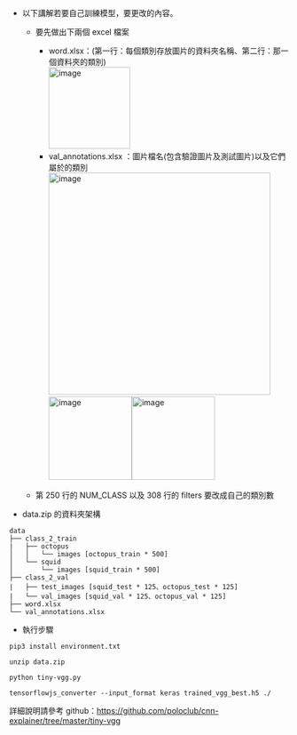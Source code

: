 - 以下講解若要自己訓練模型，要更改的內容。
  - 要先做出下兩個 excel 檔案  
    - word.xlsx：(第一行：每個類別存放圖片的資料夾名稱、第二行：那一個資料夾的類別)  
      <img width="147" alt="image" src="https://user-images.githubusercontent.com/85891503/174652497-a85cd766-8498-43a0-82c3-cbd3985b7033.png">    
    - val_annotations.xlsx  ：圖片檔名(包含驗證圖片及測試圖片)以及它們屬於的類別
      <img width="400" alt="image" src="https://user-images.githubusercontent.com/85891503/174646137-bc4978e0-a7aa-4951-a0a4-a6490108ec0e.png"><img width="150" alt="image" src="https://user-images.githubusercontent.com/85891503/174659114-a6a373a9-ac2d-4b47-b4a4-b10b1a632ec8.png"><img width="150" alt="image" src="https://user-images.githubusercontent.com/85891503/174659184-47e641b3-18ed-4251-adaf-13ca6bf127b9.png">
 
 
  - 第 250 行的 NUM_CLASS 以及 308 行的 filters 要改成自己的類別數
- data.zip 的資料夾架構  
```
data
├── class_2_train   
|   ├── octopus
│   │   └── images [octopus_train * 500]
│   └── squid
│       └── images [squid_train * 500] 
├── class_2_val
|   ├── test_images [squid_test * 125、octopus_test * 125]
|   └── val_images [squid_val * 125、octopus_val * 125]
├── word.xlsx
└── val_annotations.xlsx 
```
- 執行步驟
```
pip3 install environment.txt
```
```
unzip data.zip
```
```
python tiny-vgg.py
```
```
tensorflowjs_converter --input_format keras trained_vgg_best.h5 ./
```
詳細說明請參考 github：https://github.com/poloclub/cnn-explainer/tree/master/tiny-vgg  
